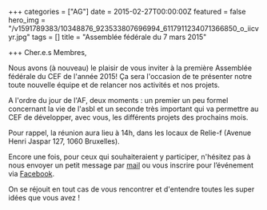 +++
categories = ["AG"]
date = 2015-02-27T00:00:00Z
featured = false
hero_img = "/v1591789383/10348876_923533807696994_6117911234071366850_o_iicvyr.jpg"
tags = []
title = "Assemblée fédérale du 7 mars 2015"

+++
Cher.e.s Membres,

Nous avons (à nouveau) le plaisir de vous inviter à la première Assemblée fédérale du CEF de l'année 2015! Ça sera l'occasion de te présenter notre toute nouvelle équipe et de relancer nos activités et nos projets.

A l'ordre du jour de l'AF, deux moments : un premier un peu formel concernant la vie de l'asbl et un seconde très important qui va permettre au CEF de développer, avec vous, les différents projets des prochains mois.

Pour rappel, la réunion aura lieu à 14h, dans les locaux de Relie-f (Avenue Henri Jaspar 127, 1060 Bruxelles).

Encore une fois, pour ceux qui souhaiteraient y participer, n'hésitez pas à nous envoyer un petit message par [mail](mailto:cef.asbl@lecef.org "cef.asbl@lecef.org") ou vous inscrire pour l’événement via [Facebook](https://www.facebook.com/events/808957249197611 "https://www.facebook.com/events/808957249197611").

On se réjouit en tout cas de vous rencontrer et d'entendre toutes les super idées que vous avez !